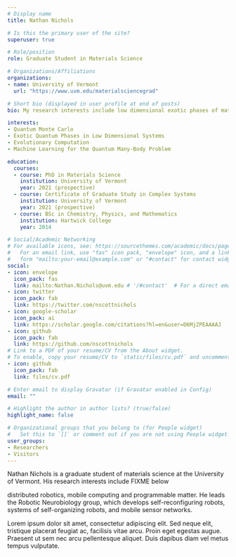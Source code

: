 ```yaml
---
# Display name
title: Nathan Nichols

# Is this the primary user of the site?
superuser: true

# Role/position
role: Graduate Student in Materials Science

# Organizations/Affiliations
organizations:
- name: University of Vermont
  url: "https://www.uvm.edu/materialsciencegrad"

# Short bio (displayed in user profile at end of posts)
bio: My research interests include low dimensional exotic phases of matter, quantum Monte Carlo algorithmic development, and machine learning for the quantum many-body problem.

interests:
- Quantum Monte Carlo
- Exotic Quantum Phases in Low Dimensional Systems
- Evolutionary Computation
- Machine Learning for the Quantum Many-Body Problem

education:
  courses:
  - course: PhD in Materials Science
    institution: University of Vermont
    year: 2021 (prospective)
  - course: Certificate of Graduate Study in Complex Systems
    institution: University of Vermont
    year: 2021 (prospective)    
  - course: BSc in Chemistry, Physics, and Mathematics
    institution: Hartwick College
    year: 2014

# Social/Academic Networking
# For available icons, see: https://sourcethemes.com/academic/docs/page-builder/#icons
#   For an email link, use "fas" icon pack, "envelope" icon, and a link in the
#   form "mailto:your-email@example.com" or "#contact" for contact widget.
social:
- icon: envelope
  icon_pack: fas
  link: mailto:Nathan.Nichols@uvm.edu # '/#contact'  # For a direct email link, use "mailto:test@example.org".
- icon: twitter
  icon_pack: fab
  link: https://twitter.com/nscottnichols
- icon: google-scholar
  icon_pack: ai
  link: https://scholar.google.com/citations?hl=en&user=D6MjZPEAAAAJ
- icon: github
  icon_pack: fab
  link: https://github.com/nscottnichols
# Link to a PDF of your resume/CV from the About widget.
# To enable, copy your resume/CV to `static/files/cv.pdf` and uncomment the lines below.
- icon: github
  icon_pack: fab
  link: files/cv.pdf

# Enter email to display Gravatar (if Gravatar enabled in Config)
email: ""

# Highlight the author in author lists? (true/false)
highlight_name: false

# Organizational groups that you belong to (for People widget)
#   Set this to `[]` or comment out if you are not using People widget.
user_groups:
- Researchers
- Visitors
---
```


Nathan Nichols is a graduate student of materials science at the University of Vermont. His research interests include FIXME below

distributed robotics, mobile computing and programmable matter. He leads the Robotic Neurobiology group, which develops self-reconfiguring robots, systems of self-organizing robots, and mobile sensor networks.

Lorem ipsum dolor sit amet, consectetur adipiscing elit. Sed neque elit, tristique placerat feugiat ac, facilisis vitae arcu. Proin eget egestas augue. Praesent ut sem nec arcu pellentesque aliquet. Duis dapibus diam vel metus tempus vulputate.
